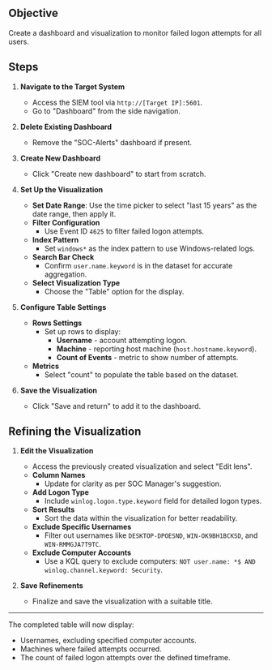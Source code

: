 ## Objective
Create a dashboard and visualization to monitor failed logon attempts for all users.

## Steps

1. **Navigate to the Target System**
   - Access the SIEM tool via `http://[Target IP]:5601`.
   - Go to "Dashboard" from the side navigation.

2. **Delete Existing Dashboard**
   - Remove the "SOC-Alerts" dashboard if present.

3. **Create New Dashboard**
   - Click "Create new dashboard" to start from scratch.

4. **Set Up the Visualization**
   - **Set Date Range**: Use the time picker to select "last 15 years" as the date range, then apply it.
   - **Filter Configuration**  
     - Use Event ID `4625` to filter failed logon attempts.
   - **Index Pattern**  
     - Set `windows*` as the index pattern to use Windows-related logs.
   - **Search Bar Check**  
     - Confirm `user.name.keyword` is in the dataset for accurate aggregation.
   - **Select Visualization Type**  
     - Choose the "Table" option for the display.

5. **Configure Table Settings**
   - **Rows Settings**  
     - Set up rows to display:
       - **Username** - account attempting logon.
       - **Machine** - reporting host machine (`host.hostname.keyword`).
       - **Count of Events** - metric to show number of attempts.
   - **Metrics**  
     - Select "count" to populate the table based on the dataset.

6. **Save the Visualization**
   - Click "Save and return" to add it to the dashboard.

## Refining the Visualization

1. **Edit the Visualization**
   - Access the previously created visualization and select "Edit lens".
   - **Column Names**  
     - Update for clarity as per SOC Manager's suggestion.
   - **Add Logon Type**  
     - Include `winlog.logon.type.keyword` field for detailed logon types.
   - **Sort Results**  
     - Sort the data within the visualization for better readability.
   - **Exclude Specific Usernames**  
     - Filter out usernames like `DESKTOP-DPOESND`, `WIN-OK9BH1BCKSD`, and `WIN-RMMGJA7T9TC`.
   - **Exclude Computer Accounts**  
     - Use a KQL query to exclude computers: `NOT user.name: *$ AND winlog.channel.keyword: Security`.

2. **Save Refinements**
   - Finalize and save the visualization with a suitable title.

---

The completed table will now display:
- Usernames, excluding specified computer accounts.
- Machines where failed attempts occurred.
- The count of failed logon attempts over the defined timeframe.

